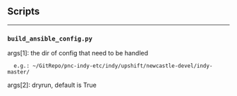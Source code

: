 ## Scripts

---
### `build_ansible_config.py`

args[1]: the dir of config that need to be handled  
```
  e.g.: ~/GitRepo/pnc-indy-etc/indy/upshift/newcastle-devel/indy-master/     
```
args[2]: dryrun, default is True



